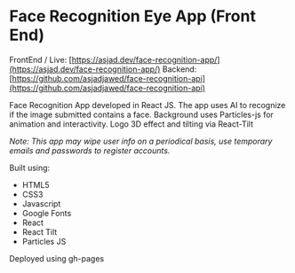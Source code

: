 # Face Recognition Eye App (Front End)

FrontEnd / Live: [https://asjad.dev/face-recognition-app/](https://asjad.dev/face-recognition-app/)
Backend: [https://github.com/asjadjawed/face-recognition-api](https://github.com/asjadjawed/face-recognition-api)

Face Recognition App developed in React JS. The app uses AI to recognize if the image submitted contains a face.
Background uses Particles-js for animation and interactivity. Logo 3D effect and tilting via React-Tilt

_Note: This app may wipe user info on a periodical basis, use temporary emails and passwords to register accounts._

Built using:

- HTML5
- CSS3
- Javascript
- Google Fonts
- React
- React Tilt
- Particles JS

Deployed using gh-pages
